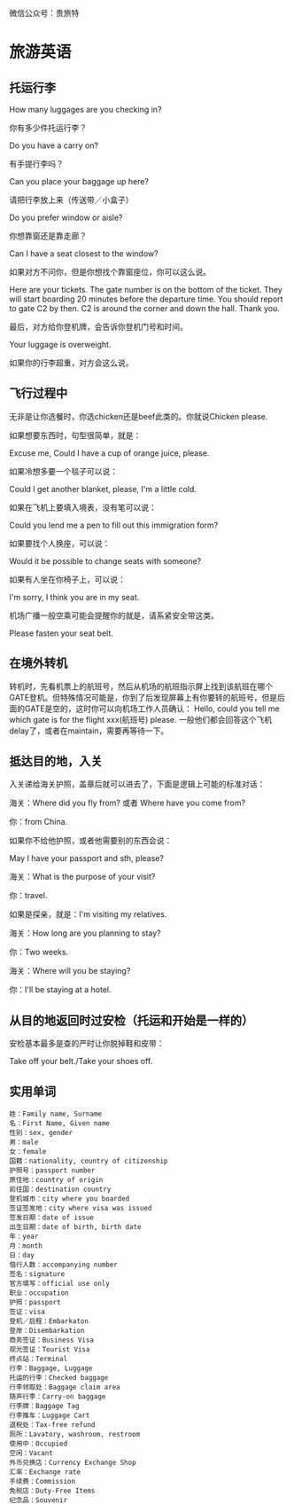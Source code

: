
微信公众号：贵旅特

# 旅游英语

## 托运行李

How many luggages are you checking in?

你有多少件托运行李？

Do you have a carry on?

有手提行李吗？

Can you place your baggage up here?

请把行李放上来（传送带／小盒子）

Do you prefer window or aisle?

你想靠窗还是靠走廊？

Can I have a seat closest to the window?

如果对方不问你，但是你想找个靠窗座位，你可以这么说。

Here are your tickets. The gate number is on the bottom of the ticket. They will start boarding 20 minutes before the departure time. You should report to gate C2 by then. C2 is around the corner and down the hall. Thank you.

最后，对方给你登机牌，会告诉你登机门号和时间。

Your luggage is overweight.

如果你的行李超重，对方会这么说。

## 飞行过程中

无非是让你选餐时，你选chicken还是beef此类的。你就说Chicken please.

如果想要东西时，句型很简单，就是：

Excuse me, Could I have a cup of orange juice, please.

如果冷想多要一个毯子可以说：

Could I get another blanket, please, I'm a little cold.

如果在飞机上要填入境表，没有笔可以说：

Could you lend me a pen to fill out this immigration form?

如果要找个人换座，可以说：

Would it be possible to change seats with someone?

如果有人坐在你椅子上，可以说：

I'm sorry, I think you are in my seat.

机场广播一般空乘可能会提醒你的就是，请系紧安全带这类。

Please fasten your seat belt.

## 在境外转机

转机时，先看机票上的航班号，然后从机场的航班指示屏上找到该航班在哪个GATE登机。但特殊情况可能是，你到了后发现屏幕上有你要转的航班号，但是后面的GATE是空的，这时你可以向机场工作人员确认：
Hello, could you tell me which gate is for the flight xxx(航班号) please.
一般他们都会回答这个飞机delay了，或者在maintain，需要再等待一下。

## 抵达目的地，入关

入关递给海关护照，盖章后就可以进去了，下面是逻辑上可能的标准对话：

海关：Where did you fly from? 或者 Where have you come from?

你：from China.

如果你不给他护照，或者他需要别的东西会说：

May I have your passport and sth, please?

海关：What is the purpose of your visit?

你：travel.

如果是探亲，就是：I'm visiting my relatives.

海关：How long are you planning to stay?

你：Two weeks.

海关：Where will you be staying?

你：I'll be staying at a hotel.

## 从目的地返回时过安检（托运和开始是一样的）

安检基本最多是查的严时让你脱掉鞋和皮带：

Take off your belt./Take your shoes off.

## 实用单词

```
姓：Family name, Surname
名：First Name, Given name
性别：sex, gender
男：male
女：female
国籍：nationality, country of citizenship
护照号：passport number
原住地：country of origin
前往国：destination country
登机城市：city where you boarded
签证签发地：city where visa was issued
签发日期：date of issue
出生日期：date of birth, birth date
年：year
月：month
日：day
偕行人数：accompanying number
签名：signature
官方填写：official use only
职业：occupation
护照：passport
签证：visa
登机／启程：Embarkaton
登岸：Disembarkation
商务签证：Business Visa
观光签证：Tourist Visa
终点站：Terminal
行李：Baggage, Luggage
托运的行李：Checked baggage
行李领取处：Baggage claim area
随声行李：Carry-on baggage
行李牌：Baggage Tag
行李推车：Luggage Cart
退税处：Tax-free refund
厕所：Lavatory, washroom, restroom
使用中：Occupied
空闲：Vacant
外币兑换店：Currency Exchange Shop
汇率：Exchange rate
手续费：Commission
免税店：Duty-Free Items
纪念品：Souvenir
```






